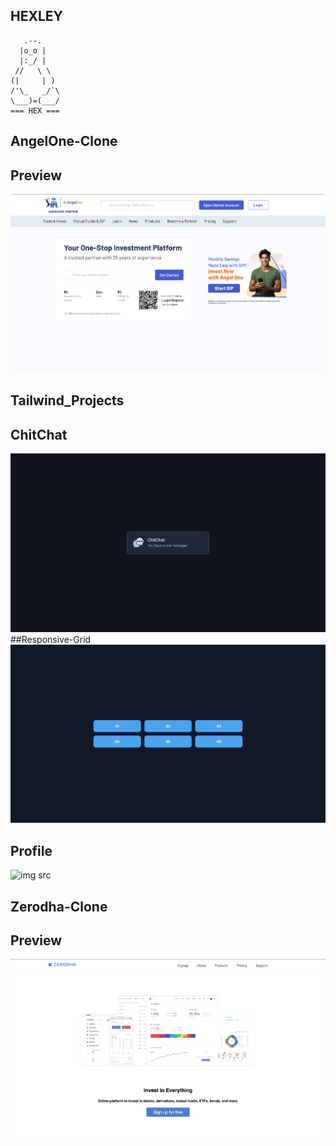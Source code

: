 ## HEXLEY

       .--.
      |o_o |
      |:_/ |
     //   \ \
    (|     | )
    /'\_   _/`\
    \___)=(___/
    === HEX ===

## AngelOne-Clone 

## Preview 
![img src](https://raw.githubusercontent.com/hexdotsh/Learn/refs/heads/main/Angelone-clone/assets/Preview.png)
## Tailwind_Projects 
## ChitChat
![img src](https://raw.githubusercontent.com/hexdotsh/Learn/refs/heads/main/Tailwind_Projects/Chat/assets/Preview.png)
##Responsive-Grid
![img src](https://raw.githubusercontent.com/hexdotsh/Learn/refs/heads/main/Tailwind_Projects/Grid/assets/Preview.png)
## Profile
![img src](https://raw.githubusercontent.com/hexdotsh/Learn/refs/heads/main/Tailwind_Projects/Profile/assets/Preview%E2%80%AF.png)
## Zerodha-Clone 
## Preview 
![img src](https://raw.githubusercontent.com/hexdotsh/Learn/refs/heads/main/Zerodha-clone/assets/Preview.png)
